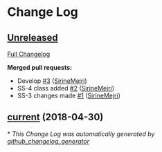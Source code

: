 # Change Log

## [Unreleased](https://github.com/SirineMejri/mysecondsite/tree/HEAD)

[Full Changelog](https://github.com/SirineMejri/mysecondsite/compare/current...HEAD)

**Merged pull requests:**

- Develop [\#3](https://github.com/SirineMejri/mysecondsite/pull/3) ([SirineMejri](https://github.com/SirineMejri))
- SS-4 class added [\#2](https://github.com/SirineMejri/mysecondsite/pull/2) ([SirineMejri](https://github.com/SirineMejri))
- SS-3 changes made [\#1](https://github.com/SirineMejri/mysecondsite/pull/1) ([SirineMejri](https://github.com/SirineMejri))

## [current](https://github.com/SirineMejri/mysecondsite/tree/current) (2018-04-30)


\* *This Change Log was automatically generated by [github_changelog_generator](https://github.com/skywinder/Github-Changelog-Generator)*